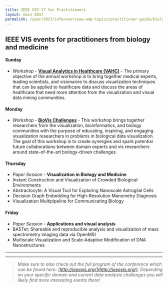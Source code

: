 ```yaml
---
title: IEEE VIS'17 for Practitioners
layout: main-2017
permalink: /year/2017/info/overview-amp-topics/practitioner-guide/biology-medicine
---
```


## IEEE VIS events for practitioners from biology and medicine


#### Sunday

* *Workshop* - **[Visual Analytics in Healthcare (VAHC)](http://www.visualanalyticshealthcare.org/)** - 
The primary objective of the annual workshop is to bring together medical experts, leading scientists, and visionaries to discuss visualization techniques that can be applied to healthcare data and discuss the areas of healthcare that need more attention from the visualization and visual data mining communities. 


#### Monday

* *Workshop* - **[BioVis Challenges](http://biovis.net/2017/biovisChallenges_vis/)** - 
This workshop brings together researchers from the visualization, bioinformatics, and biology communities with the purpose of educating, inspiring, and engaging visualization researchers in problems in biological data visualization. The goal of this workshop is to create synergies and spark potential future collaborations between domain experts and vis researchers around state-of-the-art biology-driven challenges.

#### Thursday

* *Paper Session* - **Visualization in Biology and Medicine**
 * Instant Construction and Visualization of Crowded Biological Environments
 * Abstractocyte: A Visual Tool for Exploring Nanoscale Astroglial Cells
 * Decision Graph Embedding for High-Resolution Manometry Diagnosis
 * Visualization Multipipeline for Communicating Biology


#### Friday
* *Paper Session* - **Applications and visual analysis**
 * BASTet: Shareable and reproducible analysis and visualization of mass spectrometry imaging data via OpenMSI
 * Multiscale Visualization and Scale-Adaptive Modification of DNA Nanostructures
 
 

-----
*** 

> _Make sure to also check out the full program of the conference which can be found here: [http://ieeevis.org/](http://ieeevis.org/). 
Depending on your specific domain and current data analysis challenges you will likely find more interesting events there!_


